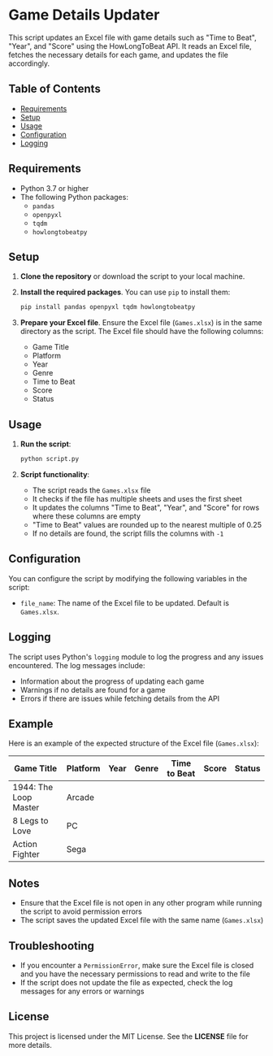 # Game Details Updater

This script updates an Excel file with game details such as "Time to Beat", "Year", and "Score" using the HowLongToBeat API. It reads an Excel file, fetches the necessary details for each game, and updates the file accordingly.

## Table of Contents

- [Requirements](#requirements)
- [Setup](#setup)
- [Usage](#usage)
- [Configuration](#configuration)
- [Logging](#logging)

## Requirements

- Python 3.7 or higher
- The following Python packages:
  - `pandas`
  - `openpyxl`
  - `tqdm`
  - `howlongtobeatpy`

## Setup

1. **Clone the repository** or download the script to your local machine.

2. **Install the required packages**. You can use `pip` to install them:
   ```bash
   pip install pandas openpyxl tqdm howlongtobeatpy
   ```

3. **Prepare your Excel file**. Ensure the Excel file (`Games.xlsx`) is in the same directory as the script. The Excel file should have the following columns:
   - Game Title
   - Platform
   - Year
   - Genre
   - Time to Beat
   - Score
   - Status

## Usage

1. **Run the script**:
   ```bash
   python script.py
   ```

2. **Script functionality**:
   - The script reads the `Games.xlsx` file
   - It checks if the file has multiple sheets and uses the first sheet
   - It updates the columns "Time to Beat", "Year", and "Score" for rows where these columns are empty
   - "Time to Beat" values are rounded up to the nearest multiple of 0.25
   - If no details are found, the script fills the columns with `-1`

## Configuration

You can configure the script by modifying the following variables in the script:
- `file_name`: The name of the Excel file to be updated. Default is `Games.xlsx`.

## Logging

The script uses Python's `logging` module to log the progress and any issues encountered. The log messages include:
- Information about the progress of updating each game
- Warnings if no details are found for a game
- Errors if there are issues while fetching details from the API

## Example

Here is an example of the expected structure of the Excel file (`Games.xlsx`):

| Game Title | Platform | Year | Genre | Time to Beat | Score | Status |
|------------|----------|------|-------|--------------|--------|--------|
| 1944: The Loop Master | Arcade | | | | | |
| 8 Legs to Love | PC | | | | | |
| Action Fighter | Sega | | | | | |

## Notes

- Ensure that the Excel file is not open in any other program while running the script to avoid permission errors
- The script saves the updated Excel file with the same name (`Games.xlsx`)

## Troubleshooting

- If you encounter a `PermissionError`, make sure the Excel file is closed and you have the necessary permissions to read and write to the file
- If the script does not update the file as expected, check the log messages for any errors or warnings

## License

This project is licensed under the MIT License. See the **LICENSE** file for more details.
